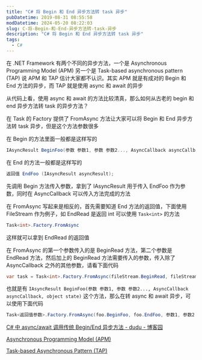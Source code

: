 ```yaml
---
title: "C# 将 Begin 和 End 异步方法转 task 异步"
pubDatetime: 2019-08-31 08:55:58
modDatetime: 2024-05-20 08:22:03
slug: C-将-Begin-和-End-异步方法转-task-异步
description: "C# 将 Begin 和 End 异步方法转 task 异步"
tags:
  - C#
---
```





在 .NET Framework 有两个不同的异步方法，一个是 Asynchronous Programming Model (APM) 另一个是 Task-based asynchronous pattern (TAP) 说 APM 和 TAP 估计大家都不认识。其实 APM 就是有成对的 Begin 和 End 方法的异步，而 TAP 就是使用 async 和 await 的异步

<!--more-->


<!-- CreateTime:2019/8/31 16:55:58 -->


从代码上看，使用 async 和 await 的方法比较清真，那么如何从古老的 begin 和 end 异步方法转 task 的异步方法？

在 Task 的 Factory 提供了 FromAsync 方法让大家可以将 Begin 和 End 异步方法转 task 异步，但是这个方法参数很多

在 Begin 的方法里面一般都是这样写的

```csharp
IAsyncResult BeginFoo(参数 参数1, 参数 参数2..., AsyncCallback asyncCallback, object state)
```

在 End 的方法一般都是这样写的

```csharp
返回值 EndFoo (IAsyncResult asyncResult);
```

先调用 Begin 方法传入参数，拿到了 IAsyncResult 用于传入 EndFoo 作为参数，同时在 AsyncCallback 可以传入方法完成的方法

在 FromAsync 写起来是相反的，首先需要知道 End 方法的返回值，下面使用 FileStream 作为例子，如 EndRead 是返回 int 可以使用 `Task<int>` 的方法

```csharp
Task<int>.Factory.FromAsync
```

这样就可以拿到 EndRead 的返回值

在 FromAsync 的第一个参数传入的是 BeginRead 方法，第二个参数是 EndRead 方法，然后加上的 BeginRead 方法需要传入的参数，传入除了 AsyncCallback 之外的其他参数，请看下面代码

```csharp
var task = Task<int>.Factory.FromAsync(fileStream.BeginRead, fileStream.EndRead, buffer, 0, 1024, null);
```

也就是有 `IAsyncResult BeginFoo(参数 参数1, 参数 参数2..., AsyncCallback asyncCallback, object state)` 这个方法，那么在转 async 和 await 异步，可以使用下面代码

```csharp
Task<返回值参数>.Factory.FromAsync(foo.BeginFoo, foo.EndFoo, 参数1, 参数2 ..., state)
```

[C# 中 async/await 调用传统 Begin/End 异步方法 - dudu - 博客园](https://www.cnblogs.com/dudu/p/async_await_call_begin_end_method.html )

[Asynchronous Programming Model (APM)](https://docs.microsoft.com/en-us/dotnet/standard/asynchronous-programming-patterns/asynchronous-programming-model-apm?wt.mc_id=MVP )

[Task-based Asynchronous Pattern (TAP)](https://docs.microsoft.com/en-us/dotnet/standard/asynchronous-programming-patterns/task-based-asynchronous-pattern-tap?wt.mc_id=MVP )

